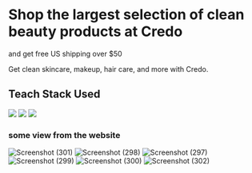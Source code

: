 <h1>Shop the largest selection of clean beauty products at Credo</h1>
<p>and get free US shipping over $50</p>
Get clean skincare, makeup, hair care, and more with Credo.

<h2>Teach Stack Used </h2>
<div style="display:"flex">
  <img src ="https://encrypted-tbn0.gstatic.com/images?q=tbn:ANd9GcThvbo88HYc-IUeX-_ife5j41Vkk53Rwd0XVg&usqp=CAU" />
  <img src="https://encrypted-tbn0.gstatic.com/images?q=tbn:ANd9GcT9EVUnPbUGHsrpV-yWvWgLdoqj2C2k0BMyDw&usqp=CAU"   />                                                        <img src="https://encrypted-tbn0.gstatic.com/images?q=tbn:ANd9GcTvnavu8RYs5AJG7XZWkP5GxxT7-Nk8Cu6Uyg&usqp=CAU"     />                                        
</div>


<h3>some view from the website </h3>

![Screenshot (301)](https://user-images.githubusercontent.com/98827173/189518838-d8fcc9bd-4402-4311-bdeb-1daad38bb64e.png)
![Screenshot (298)](https://user-images.githubusercontent.com/98827173/189518857-936d4191-7f12-4d71-bb95-da82345cac58.png)
![Screenshot (297)](https://user-images.githubusercontent.com/98827173/189518881-05f4433f-2a15-4ed3-a481-f42cb44e4bd7.png)
![Screenshot (299)](https://user-images.githubusercontent.com/98827173/189518887-c90c56ed-1023-4e1a-8d65-081f25ee1037.png)
![Screenshot (300)](https://user-images.githubusercontent.com/98827173/189518893-d94c0d6f-1a24-43ca-a22e-fab93469cff3.png)
![Screenshot (302)](https://user-images.githubusercontent.com/98827173/189518950-8d25e88b-79f7-49b8-b71f-16e34f340a09.png)
